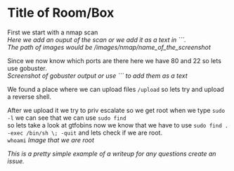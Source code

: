 # Title of Room/Box

First we start with a nmap scan<br>
*Here we add an ouput of the scan or we add it as a text in ```.<br>
The path of images would be /images/nmap/name_of_the_screenshot*

Since we now know which ports are there here we have 80 and 22 so lets use gobuster.<br>
*Screenshot of gobuster output or use ``` to add them as a text*


We found a place where we can upload files `/upload` so lets try and upload a reverse shell.

After we upload it we try to priv escalate so we get root when we type `sudo -l` we can see that we can use `sudo find`<br>
so lets take a look at gtfobins now we know that we have to use `sudo find . -exec /bin/sh \; -quit` and lets check if we are root.<br>
`whoami`
*Image that we are root*



*This is a pretty simple example of a writeup for any questions create an issue.*